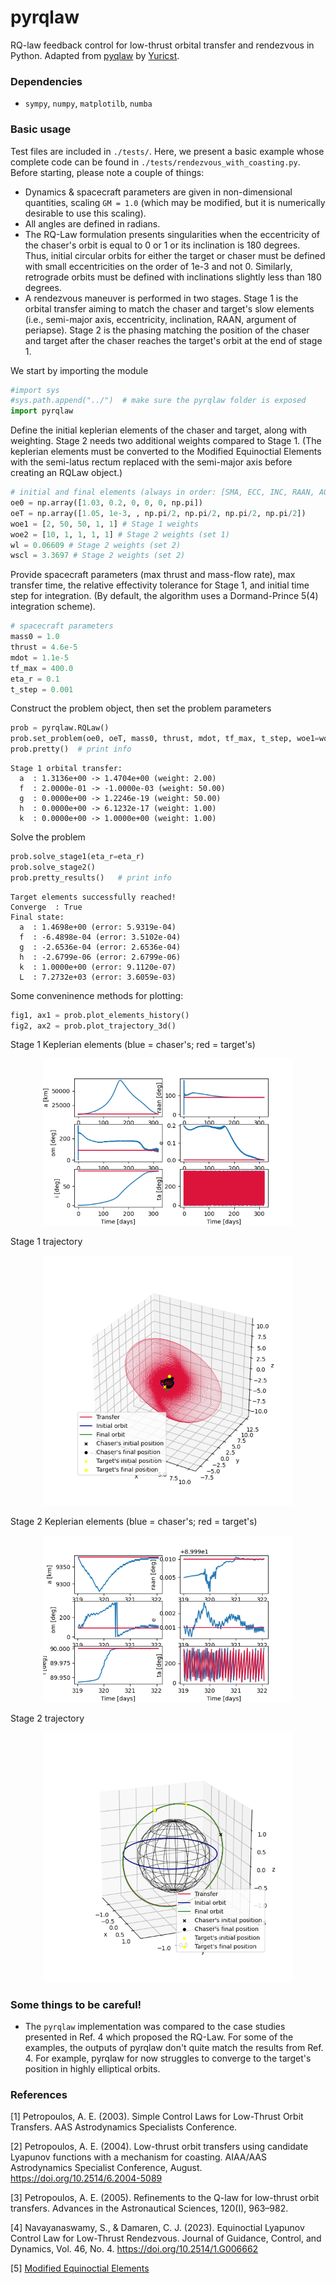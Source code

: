 # pyrqlaw
RQ-law feedback control for low-thrust orbital transfer and rendezvous in Python. Adapted from [pyqlaw](https://github.com/Yuricst/pyqlaw) by [Yuricst](https://github.com/Yuricst).

### Dependencies

- `sympy`, `numpy`, `matplotilb`, `numba`

### Basic usage

Test files are included in `./tests/`. Here, we present a basic example whose complete code can be found in `./tests/rendezvous_with_coasting.py`. Before starting, please note a couple of things:

- Dynamics & spacecraft parameters are given in non-dimensional quantities, scaling `GM = 1.0` (which may be modified, but it is numerically desirable to use this scaling). 
- All angles are defined in radians.
- The RQ-Law formulation presents singularities when the eccentricity of the chaser's orbit is equal to 0 or 1 or its inclination is 180 degrees. Thus, initial circular orbits for either the target or chaser must be defined with small eccentricities on the order of 1e-3 and not 0. Similarly, retrograde orbits must be defined with inclinations slightly less than 180 degrees.
- A rendezvous maneuver is performed in two stages. Stage 1 is the orbital transfer aiming to match the chaser and target's slow elements (i.e., semi-major axis, eccentricity, inclination, RAAN, argument of periapse). Stage 2 is the phasing matching the position of the chaser and target after the chaser reaches the target's orbit at the end of stage 1. 

We start by importing the module

```python
#import sys
#sys.path.append("../")  # make sure the pyrqlaw folder is exposed
import pyrqlaw
```

Define the initial keplerian elements of the chaser and target, along with weighting. Stage 2 needs two additional weights compared to Stage 1. (The keplerian elements must be converted to the Modified Equinoctial Elements with the semi-latus rectum replaced with the semi-major axis before creating an RQLaw object.)

```python
# initial and final elements (always in order: [SMA, ECC, INC, RAAN, AOP, TA])
oe0 = np.array([1.03, 0.2, 0, 0, 0, np.pi])
oeT = np.array([1.05, 1e-3, , np.pi/2, np.pi/2, np.pi/2, np.pi/2])
woe1 = [2, 50, 50, 1, 1] # Stage 1 weights
woe2 = [10, 1, 1, 1, 1] # Stage 2 weights (set 1)
wl = 0.06609 # Stage 2 weights (set 2)
wscl = 3.3697 # Stage 2 weights (set 2)
```

Provide spacecraft parameters (max thrust and mass-flow rate), max transfer time, the relative effectivity tolerance for Stage 1, and initial time step for integration. (By default, the algorithm uses a Dormand-Prince 5(4) integration scheme).

```python
# spacecraft parameters
mass0 = 1.0
thrust = 4.6e-5
mdot = 1.1e-5
tf_max = 400.0
eta_r = 0.1
t_step = 0.001
```

Construct the problem object, then set the problem parameters

```python
prob = pyrqlaw.RQLaw()
prob.set_problem(oe0, oeT, mass0, thrust, mdot, tf_max, t_step, woe1=woe1, wo2=wo2, wl=wl, wscl=wscl)
prob.pretty()  # print info
```

```
Stage 1 orbital transfer:
  a  : 1.3136e+00 -> 1.4704e+00 (weight: 2.00)
  f  : 2.0000e-01 -> -1.0000e-03 (weight: 50.00)
  g  : 0.0000e+00 -> 1.2246e-19 (weight: 50.00)
  h  : 0.0000e+00 -> 6.1232e-17 (weight: 1.00)
  k  : 0.0000e+00 -> 1.0000e+00 (weight: 1.00)
```

Solve the problem

```python
prob.solve_stage1(eta_r=eta_r)
prob.solve_stage2()
prob.pretty_results()   # print info
```

```
Target elements successfully reached!
Converge  : True
Final state:
  a  : 1.4698e+00 (error: 5.9319e-04)
  f  : -6.4898e-04 (error: 3.5102e-04)
  g  : -2.6536e-04 (error: 2.6536e-04)
  h  : -2.6799e-06 (error: 2.6799e-06)
  k  : 1.0000e+00 (error: 9.1120e-07)
  L  : 7.2732e+03 (error: 3.6059e-03)
```

Some conveninence methods for plotting:

```python
fig1, ax1 = prob.plot_elements_history()
fig2, ax2 = prob.plot_trajectory_3d()
```

Stage 1 Keplerian elements (blue = chaser's; red = target's)
<p align="center">
  <img src="./plots//rendezvous_with_coasting//Elements history (stage 1).png" width="400" title="transfer">
</p>

Stage 1 trajectory
<p align="center">
  <img src="./plots//rendezvous_with_coasting//Trajectory (stage 1).png" width="400" title="transfer">
</p>

Stage 2 Keplerian elements (blue = chaser's; red = target's)
<p align="center">
  <img src="./plots//rendezvous_with_coasting//Elements history (stage 2).png" width="400" title="transfer">
</p>

Stage 2 trajectory
<p align="center">
  <img src="./plots//rendezvous_with_coasting//Trajectory (stage 2).png" width="400" title="transfer">
</p>



### Some things to be careful!

- The `pyrqlaw` implementation was compared to the case studies presented in Ref. 4 which proposed the RQ-Law. For some of the examples, the outputs of pyrqlaw don't quite match the results from Ref. 4. For example, pyrqlaw for now struggles to converge to the target's position in highly elliptical orbits.


### References

[1] Petropoulos, A. E. (2003). Simple Control Laws for Low-Thrust Orbit Transfers. AAS Astrodynamics Specialists Conference.

[2] Petropoulos, A. E. (2004). Low-thrust orbit transfers using candidate Lyapunov functions with a mechanism for coasting. AIAA/AAS Astrodynamics Specialist Conference, August. https://doi.org/10.2514/6.2004-5089

[3] Petropoulos, A. E. (2005). Refinements to the Q-law for low-thrust orbit transfers. Advances in the Astronautical Sciences, 120(I), 963–982.

[4] Navayanaswamy, S., & Damaren, C. J. (2023). Equinoctial Lyapunov Control Law for Low-Thrust Rendezvous. Journal of Guidance, Control, and Dynamics, Vol. 46, No. 4. https://doi.org/10.2514/1.G006662

[5] [Modified Equinoctial Elements](https://spsweb.fltops.jpl.nasa.gov/portaldataops/mpg/MPG_Docs/Source%20Docs/EquinoctalElements-modified.pdf)
